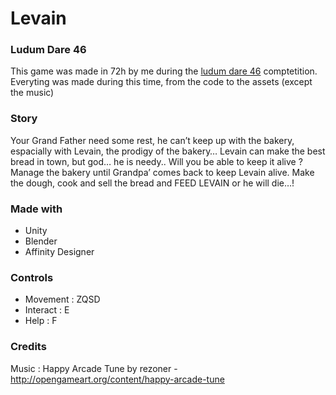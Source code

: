 # Levain
### Ludum Dare 46
This game was made in 72h by me during the [ludum dare 46](https://ldjam.com/events/ludum-dare/46/levain-my-needy-friend)  comptetition. Everyting was made during this time, from the code to the assets (except the music)
### Story
Your Grand Father need some rest, he can’t keep up with the bakery, espacially with Levain, the prodigy of the bakery…
Levain can make the best bread in town, but god… he is needy..
Will you be able to keep it alive ?
Manage the bakery until Grandpa’ comes back to keep Levain alive. Make the dough, cook and sell the bread and FEED LEVAIN or he will die…!

### Made with
* Unity
* Blender
* Affinity Designer

### Controls
* Movement : ZQSD
* Interact : E
* Help : F
### Credits
Music : Happy Arcade Tune by rezoner - http://opengameart.org/content/happy-arcade-tune
